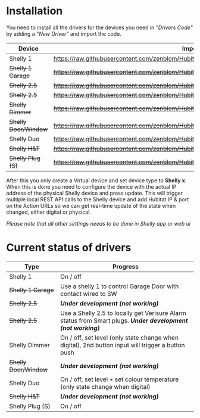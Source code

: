 # Installation
You need to install all the drivers for the devices you need in *"Drivers Code"* by adding a *"New Driver"* and import the code.

Device | Import URL
--- | ---
Shelly 1 | https://raw.githubusercontent.com/zenblom/Hubitat/master/drivers/Shelly/Shelly_1.groovy
~~Shelly 1 Garage~~ | ~~https://raw.githubusercontent.com/zenblom/Hubitat/master/drivers/Shelly/Shelly_1_Garage.groovy~~
~~Shelly 2.5~~ | ~~https://raw.githubusercontent.com/zenblom/Hubitat/master/drivers/Shelly/Shelly_2_5.groovy~~
~~Shelly 2.5~~ | ~~https://raw.githubusercontent.com/zenblom/Hubitat/master/drivers/Shelly/Shelly_2_5_Verisure.groovy~~
~~Shelly Dimmer~~ | ~~https://raw.githubusercontent.com/zenblom/Hubitat/master/drivers/Shelly/Shelly_Dimmer.groovy~~
~~Shelly Door/Window~~ | ~~https://raw.githubusercontent.com/zenblom/Hubitat/master/drivers/Shelly/Shelly_Door_Window.groovy~~
~~Shelly Duo~~ | ~~https://raw.githubusercontent.com/zenblom/Hubitat/master/drivers/Shelly/Shelly_Duo.groovy~~
~~Shelly H&T~~ | ~~https://raw.githubusercontent.com/zenblom/Hubitat/master/drivers/Shelly/Shelly_H_T.groovy~~
~~Shelly Plug (S)~~ | ~~https://raw.githubusercontent.com/zenblom/Hubitat/master/drivers/Shelly/Shelly_Plug.groovy~~

After this you only create a Virtual device and set device type to **Shelly x**. When this is done you need to configure the device with the actual IP address of the physical Shelly device and press update. This will trigger multiple local REST API calls to the Shelly device and add Hubitat IP & port on the Action URLs so we can get real-time update of the state when changed, either digital or physical.

*Please note that all other settings needs to be done in Shelly app or web ui*

# Current status of drivers

Type | Progress
--- | ---
Shelly 1 | On / off
~~Shelly 1 Garage~~ | Use a shelly 1 to control Garage Door with contact wired to SW
~~Shelly 2.5~~ | ***Under development (not working)***
~~Shelly 2.5~~ | Use a Shelly 2.5 to locally get Verisure Alarm status from Smart plugs. ***Under development (not working)***
Shelly Dimmer | On / off, set level (only state change when digital), 2nd button input will trigger a button push
~~Shelly Door/Window~~ | ***Under development (not working)***
Shelly Duo | On / off, set level + set colour temperature (only state change when digital)
~~Shelly H&T~~ | ***Under development (not working)***
Shelly Plug (S) | On / off
